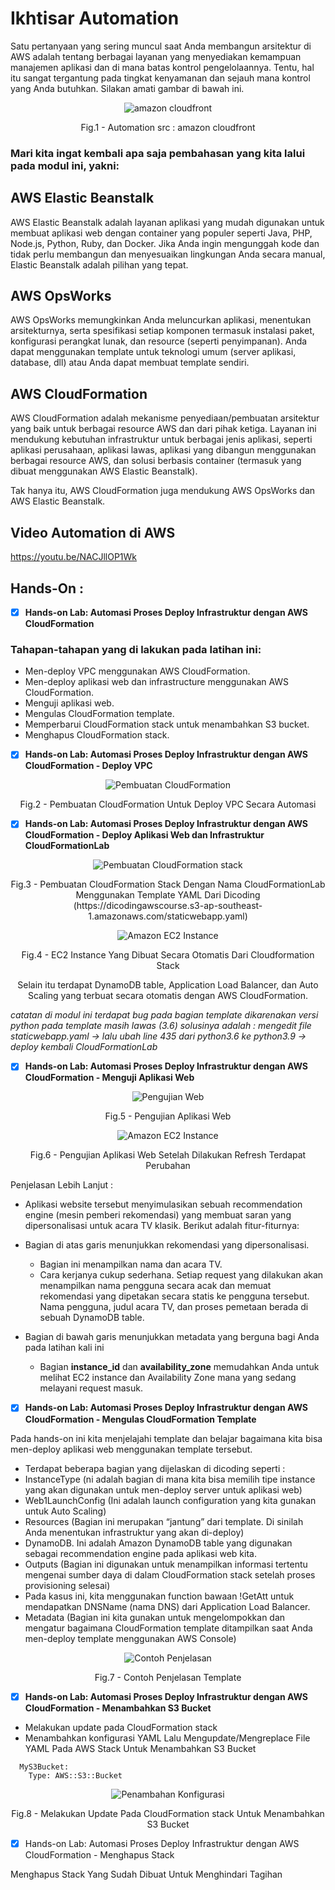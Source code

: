 # Ikhtisar Automation

Satu pertanyaan yang sering muncul saat Anda membangun arsitektur di AWS adalah tentang berbagai layanan yang menyediakan kemampuan manajemen aplikasi dan di mana batas kontrol pengelolaannya. Tentu, hal itu sangat tergantung pada tingkat kenyamanan dan sejauh mana kontrol yang Anda butuhkan. Silakan amati gambar di bawah ini.

<div align="center">
<img src="./image/automation09.png" alt="amazon cloudfront"/>
<p> Fig.1 - Automation src : amazon cloudfront </p>
</div>


### Mari kita ingat kembali apa saja pembahasan yang kita lalui pada modul ini, yakni:
## AWS Elastic Beanstalk
AWS Elastic Beanstalk adalah layanan aplikasi yang mudah digunakan untuk membuat aplikasi web dengan container yang populer seperti Java, PHP, Node.js, Python, Ruby, dan Docker. Jika Anda ingin mengunggah kode dan tidak perlu membangun dan menyesuaikan lingkungan Anda secara manual, Elastic Beanstalk adalah pilihan yang tepat.


## AWS OpsWorks
AWS OpsWorks memungkinkan Anda meluncurkan aplikasi, menentukan arsitekturnya, serta spesifikasi setiap komponen termasuk instalasi paket, konfigurasi perangkat lunak, dan resource (seperti penyimpanan). Anda dapat menggunakan template untuk teknologi umum (server aplikasi, database, dll) atau Anda dapat membuat template sendiri.


## AWS CloudFormation
AWS CloudFormation adalah mekanisme penyediaan/pembuatan arsitektur yang baik untuk berbagai resource AWS dan dari pihak ketiga. Layanan ini mendukung kebutuhan infrastruktur untuk berbagai jenis aplikasi, seperti aplikasi perusahaan, aplikasi lawas, aplikasi yang dibangun menggunakan berbagai resource AWS, dan solusi berbasis container (termasuk yang dibuat menggunakan AWS Elastic Beanstalk).

Tak hanya itu, AWS CloudFormation juga mendukung AWS OpsWorks dan AWS Elastic Beanstalk.

## Video Automation di AWS
https://youtu.be/NACJllOP1Wk

## Hands-On :
- [x] **Hands-on Lab: Automasi Proses Deploy Infrastruktur dengan AWS CloudFormation**
 ### Tahapan-tahapan yang di lakukan pada latihan ini:
- Men-deploy VPC menggunakan AWS CloudFormation.
- Men-deploy aplikasi web dan infrastructure menggunakan AWS CloudFormation.
- Menguji aplikasi web.
- Mengulas CloudFormation template.
- Memperbarui CloudFormation stack untuk menambahkan S3 bucket.
- Menghapus CloudFormation stack.

- [x] **Hands-on Lab: Automasi Proses Deploy Infrastruktur dengan AWS CloudFormation - Deploy VPC**

<div align="center">
<img src="./image/HO-09/Hands-On-9-1.png" alt="Pembuatan CloudFormation"/>
<p> Fig.2 - Pembuatan CloudFormation Untuk Deploy VPC Secara Automasi</p>
</div>

- [x] **Hands-on Lab: Automasi Proses Deploy Infrastruktur dengan AWS CloudFormation - Deploy Aplikasi Web dan Infrastruktur CloudFormationLab**

<div align="center">
<img src="./image/HO-09/Hands-On-9-2.png" alt="Pembuatan CloudFormation stack"/>
<p> Fig.3 - Pembuatan CloudFormation Stack Dengan Nama CloudFormationLab Menggunakan Template YAML Dari Dicoding 
(https://dicodingawscourse.s3-ap-southeast-1.amazonaws.com/staticwebapp.yaml)
</p>

<img src="./image/HO-09/Hands-On-9-3.png" alt="Amazon EC2 Instance"/>
<p> Fig.4 - EC2 Instance Yang Dibuat Secara Otomatis Dari Cloudformation Stack</p>

<p> Selain itu terdapat DynamoDB table, Application Load Balancer, dan Auto Scaling yang terbuat secara otomatis dengan AWS CloudFormation. </p>
</div>

*catatan di modul ini terdapat bug pada bagian template dikarenakan versi python pada template masih lawas (3.6) solusinya adalah :
mengedit file staticwebapp.yaml -> lalu ubah line 435 dari python3.6 ke python3.9 -> deploy kembali CloudFormationLab*

- [x] **Hands-on Lab: Automasi Proses Deploy Infrastruktur dengan AWS CloudFormation - Menguji Aplikasi Web**

<div align="center">
<img src="./image/HO-09/Hands-On-9-4.png" alt="Pengujian Web"/>
<p> Fig.5 - Pengujian Aplikasi Web
</p>

<img src="./image/HO-09/Hands-On-9-5.png" alt="Amazon EC2 Instance"/>
<p> Fig.6 - Pengujian Aplikasi Web Setelah Dilakukan Refresh Terdapat Perubahan </p>
</div>

Penjelasan Lebih Lanjut :

- Aplikasi website tersebut menyimulasikan sebuah recommendation engine (mesin pemberi rekomendasi) yang membuat saran yang dipersonalisasi untuk acara TV klasik. Berikut adalah fitur-fiturnya:

- Bagian di atas garis menunjukkan rekomendasi yang dipersonalisasi.
  - Bagian ini menampilkan nama dan acara TV.
  - Cara kerjanya cukup sederhana. Setiap request yang dilakukan akan menampilkan nama pengguna secara acak dan memuat rekomendasi yang dipetakan secara statis ke pengguna tersebut. Nama pengguna, judul acara TV, dan proses pemetaan berada di sebuah DynamoDB table.
- Bagian di bawah garis menunjukkan metadata yang berguna bagi Anda pada latihan kali ini
  - Bagian **instance_id** dan **availability_zone** memudahkan Anda untuk melihat EC2 instance dan Availability Zone mana yang sedang melayani request masuk.

- [x] **Hands-on Lab: Automasi Proses Deploy Infrastruktur dengan AWS CloudFormation - Mengulas CloudFormation Template**

Pada hands-on ini kita menjelajahi template dan belajar bagaimana kita bisa men-deploy aplikasi web menggunakan template tersebut.
- Terdapat beberapa bagian yang dijelaskan di dicoding seperti :
 - InstanceType (ni adalah bagian di mana kita bisa memilih tipe instance yang akan digunakan untuk men-deploy server untuk aplikasi web)
 - Web1LaunchConfig (Ini adalah launch configuration yang kita gunakan untuk Auto Scaling)
 - Resources (Bagian ini merupakan “jantung” dari template. Di sinilah Anda menentukan infrastruktur yang akan di-deploy)
  - DynamoDB. Ini adalah Amazon DynamoDB table yang digunakan sebagai recommendation engine pada aplikasi web kita.
 - Outputs (Bagian ini digunakan untuk menampilkan informasi tertentu mengenai sumber daya di dalam CloudFormation stack setelah proses provisioning selesai)
  - Pada kasus ini, kita menggunakan function bawaan !GetAtt untuk mendapatkan DNSName (nama DNS) dari Application Load Balancer.
 -  Metadata (Bagian ini kita gunakan untuk mengelompokkan dan mengatur bagaimana CloudFormation template ditampilkan saat Anda men-deploy template menggunakan AWS Console)

<div align="center">
<img src="./image/HO-09/Hands-On-9-6.png" alt="Contoh Penjelasan"/>
<p> Fig.7 - Contoh Penjelasan Template
</p>
</div>

- [x] **Hands-on Lab: Automasi Proses Deploy Infrastruktur dengan AWS CloudFormation - Menambahkan S3 Bucket**
- Melakukan update pada CloudFormation stack 
 - Menambahkan konfigurasi YAML Lalu Mengupdate/Mengreplace File YAML Pada AWS Stack Untuk Menambahkan S3 Bucket
```
  MyS3Bucket:
    Type: AWS::S3::Bucket
```
<div align="center">
<img src="./image/HO-09/Hands-On-9-7.png" alt="Penambahan Konfigurasi"/>
<p> Fig.8 - Melakukan Update Pada CloudFormation stack Untuk Menambahkan S3 Bucket
</p>
</div>

- [x] Hands-on Lab: Automasi Proses Deploy Infrastruktur dengan AWS CloudFormation - Menghapus Stack

Menghapus Stack Yang Sudah Dibuat Untuk Menghindari Tagihan

